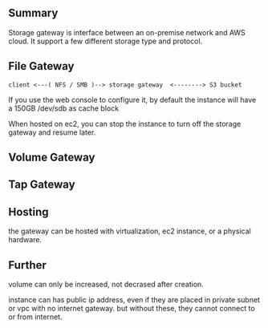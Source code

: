 ## Summary

Storage gateway is interface between an on-premise network and AWS cloud. It support a few different storage type and protocol.

## File Gateway

```
client <---( NFS / SMB )--> storage gateway  <--------> S3 bucket
```

If you use the web console to configure it, by default the instance will have a 150GB /dev/sdb as cache block

When hosted on ec2, you can stop the instance to turn off the storage gateway and resume later.


## Volume Gateway



## Tap Gateway




## Hosting

the gateway can be hosted with virtualization, ec2 instance, or a physical hardware.

## Further

volume can only be increased, not decrased after creation.

instance can has public ip address, even if they are placed in private subnet or vpc with no internet gateway. but without these, they cannot connect to or from internet.

